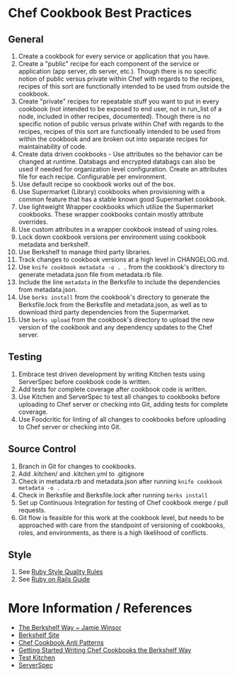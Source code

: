 # Chef Cookbook Best Practices

## General

  1. Create a cookbook for every service or application that you have.
  1. Create a "public" recipe for each component of the service or application (app server, db server, etc.).  Though there is no specific notion of public versus private within Chef with regards to the recipes, recipes of this sort are functionally intended to be used from outside the cookbook.
  1. Create "private" recipes for repeatable stuff you want to put in every cookbook (not intended to be exposed to end user, not in run_list of a node, included in other recipes, documented).  Though there is no specific notion of public versus private within Chef with regards to the recipes, recipes of this sort are functionally intended to be used from within the cookbook and are broken out into separate recipes for maintainability of code.
  1. Create data driven cookbooks - Use attributes so the behavior can be changed at runtime.  Databags and encrypted databags can also be used if needed for organization level configuration.  Create an attributes file for each recipe.  Configurable per environment.
  1. Use default recipe so cookbook works out of the box.
  1. Use Supermarket (Library) cookbooks when provisioning with a common feature that has a stable known good Supermarket cookbook.
  1. Use lightweight Wrapper cookbooks which utilize the Supermarket cookbooks.  These wrapper cookbooks contain mostly attribute overrides.
  1. Use custom attributes in a wrapper cookbook instead of using roles.
  1. Lock down cookbook versions per environment using cookbook metadata and berkshelf.
  1. Use Berkshelf to manage third party libraries.
  1. Track changes to cookbook versions at a high level in CHANGELOG.md.
  1. Use `knife cookbook metadata -o . .` from the cookbook's directory to generate metadata.json file from metadata.rb file.
  1. Include the line `metadata` in the Berksfile to include the dependencies from metadata.json.
  1. Use `berks install` from the cookbook's directory to generate the Berksfile.lock from the Berksfile and metadata.json, as well as to download third party dependencies from the Supermarket.
  1. Use `berks upload` from the cookbook's directory to upload the new version of the cookbook and any dependency updates to the Chef server.

## Testing

  1. Embrace test driven development by writing Kitchen tests using ServerSpec before cookbook code is written.
  1. Add tests for complete coverage after cookbook code is written.
  1. Use Kitchen and ServerSpec to test all changes to cookbooks before uploading to Chef server or checking into Git, adding tests for complete coverage.
  1. Use Foodcritic for linting of all changes to cookbooks before uploading to Chef server or checking into Git.

## Source Control

  1. Branch in Git for changes to cookbooks.
  1. Add .kitchen/ and .kitchen.yml to .gitignore
  1. Check in metadata.rb and metadata.json after running `knife cookbook metadata -o . .`
  1. Check in Berksfile and Berksfile.lock after running `berks install`
  1. Set up Continuous Integration for testing of Chef cookbook merge / pull requests.
  1. Git flow is feasible for this work at the cookbook level, but needs to be approached with care from the standpoint of versioning of cookbooks, roles, and environments, as there is a high likelihood of conflicts.

## Style
  1. See [Ruby Style Quality Rules](../../languages/ruby/ruby-style-quality-rules.md)
  1. See [Ruby on Rails Guide](../../languages/ruby/ruby_on_rails.md)

More Information / References
=============================

  * [The Berkshelf Way ~ Jamie Winsor](http://www.getchef.com/blog/chefconf-talks/the-berkshelf-way-jamie-winsor/)
  * [Berkshelf Site](http://berkshelf.com/)
  * [Chef Cookbook Anti Patterns](http://dougireton.com/blog/2013/02/16/chef-cookbook-anti-patterns/)
  * [Getting Started Writing Chef Cookbooks the Berkshelf Way](http://misheska.com/blog/2013/06/16/getting-started-writing-chef-cookbooks-the-berkshelf-way/)
  * [Test Kitchen](http://kitchen.ci/)
  * [ServerSpec](http://serverspec.org/)